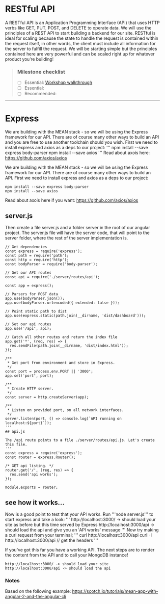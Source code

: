  
# RESTful API
A RESTful API is an Application Programming Interface (API) that uses HTTP verbs like GET, PUT, POST, and DELETE to operate data. We will use the principles of a REST API to start building a backend for our site. RESTful is ideal for scaling because the state to handle the request is contained within the request itself, in other words, the client must include all information for the server to fulfill the request. We will be starting simple but the principles contained here are very powerful and can be scaled right up for whatever product you're building!

> ### Milestone checklist
> - [ ] Essential: [Workshop walkthrough](videos/6.ogg)
> - [ ] Essential: 
> - [ ] Recommended:
***

# Express
We are building with the MEAN stack - so we will be using the Express framework for our API. There are of course many other ways to build an API and you are free to use another toolchain should you wish. First we need to install express and axios as a deps to our project:
'''
npm install --save express body-parser
npm install --save axios
'''
Read about axois here: https://github.com/axios/axios 

We are building with the MEAN stack - so we will be using the Express framework for our API. There are of course many other ways to build an API. First we need to install express and axios as a deps to our project:
```
npm install --save express body-parser
npm install --save axios
```
Read about axois here if you want: https://github.com/axios/axios  

## server.js

Then create a file server.js and a folder server in the root of our angular project. The server.js file will have the server code, that will point to the server folder, where the rest of the server implementation is.
```
// Get dependencies
const express = require('express');
const path = require('path');
const http = require('http');
const bodyParser = require('body-parser');

// Get our API routes
const api = require('./server/routes/api');

const app = express();

// Parsers for POST data
app.use(bodyParser.json());
app.use(bodyParser.urlencoded({ extended: false }));

// Point static path to dist
app.use(express.static(path.join(__dirname, 'dist/dashboard')));

// Set our api routes
app.use('/api', api);

// Catch all other routes and return the index file
app.get('*', (req, res) => {
  res.sendFile(path.join(__dirname, 'dist/index.html'));
});

/**
 * Get port from environment and store in Express.
 */
const port = process.env.PORT || '3000';
app.set('port', port);

/**
 * Create HTTP server.
 */
const server = http.createServer(app);

/**
 * Listen on provided port, on all network interfaces.
 */
server.listen(port, () => console.log(`API running on localhost:${port}`));
'''
## api.js

The /api route points to a file ./server/routes/api.js. Let's create this file.
'''
const express = require('express');
const router = express.Router();

/* GET api listing. */
router.get('/', (req, res) => {
  res.send('api works');
});

module.exports = router;
```
## see how it works... 
Now is a good point to test that your API works. 
Run '''node server.js''' to start express and take a look:
'''
http://localhost:3000/ -> should load your site as before but this time served by Express
http://localhost:3000/api -> should load the api and give you an 'API works' message
'''
Now try making a curl request from your terminal;
'''
curl http://localhost:3000/api
curl -I http://localhost:3000/api // get the headers
'''

If you've got this far you have a working API. The next steps are to render the content from the API and to call your MongoDB instance!

```
http://localhost:3000/ -> should load your site
http://localhost:3000/api -> should load the api
```
### Notes

Based on the following example: https://scotch.io/tutorials/mean-app-with-angular-2-and-the-angular-cli
